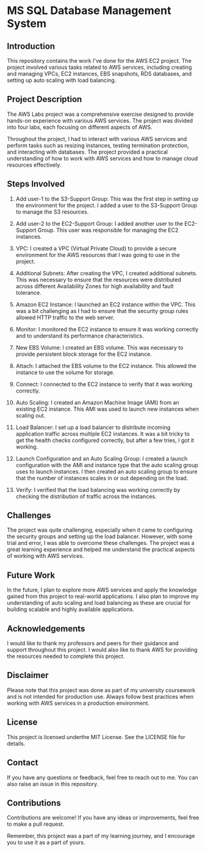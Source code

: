 # MS SQL Database Management System

## Introduction

This repository contains the work I've done for the AWS EC2 project. The project involved various tasks related to AWS services, including creating and managing VPCs, EC2 instances, EBS snapshots, RDS databases, and setting up auto scaling with load balancing.

## Project Description

The AWS Labs project was a comprehensive exercise designed to provide hands-on experience with various AWS services. The project was divided into four labs, each focusing on different aspects of AWS.

Throughout the project, I had to interact with various AWS services and perform tasks such as resizing instances, testing termination protection, and interacting with databases. The project provided a practical understanding of how to work with AWS services and how to manage cloud resources effectively.

## Steps Involved

1. Add user-1 to the S3-Support Group: This was the first step in setting up the environment for the project. I added a user to the S3-Support Group to manage the S3 resources.

2. Add user-2 to the EC2-Support Group: I added another user to the EC2-Support Group. This user was responsible for managing the EC2 instances.

3. VPC: I created a VPC (Virtual Private Cloud) to provide a secure environment for the AWS resources that I was going to use in the project.

4. Additional Subnets: After creating the VPC, I created additional subnets. This was necessary to ensure that the resources were distributed across different Availability Zones for high availability and fault tolerance.

5. Amazon EC2 Instance: I launched an EC2 instance within the VPC. This was a bit challenging as I had to ensure that the security group rules allowed HTTP traffic to the web server.

6. Monitor: I monitored the EC2 instance to ensure it was working correctly and to understand its performance characteristics.

7. New EBS Volume: I created an EBS volume. This was necessary to provide persistent block storage for the EC2 instance.

8. Attach: I attached the EBS volume to the EC2 instance. This allowed the instance to use the volume for storage.

9. Connect: I connected to the EC2 instance to verify that it was working correctly.

10. Auto Scaling: I created an Amazon Machine Image (AMI) from an existing EC2 instance. This AMI was used to launch new instances when scaling out.

11. Load Balancer: I set up a load balancer to distribute incoming application traffic across multiple EC2 instances. It was a bit tricky to get the health checks configured correctly, but after a few tries, I got it working.

12. Launch Configuration and an Auto Scaling Group: I created a launch configuration with the AMI and instance type that the auto scaling group uses to launch instances. I then created an auto scaling group to ensure that the number of instances scales in or out depending on the load.

13. Verify: I verified that the load balancing was working correctly by checking the distribution of traffic across the instances.

## Challenges
The project was quite challenging, especially when it came to configuring the security groups and setting up the load balancer. However, with some trial and error, I was able to overcome these challenges. The project was a great learning experience and helped me understand the practical aspects of working with AWS services.

## Future Work
In the future, I plan to explore more AWS services and apply the knowledge gained from this project to real-world applications. I also plan to improve my understanding of auto scaling and load balancing as these are crucial for building scalable and highly available applications.

## Acknowledgements
I would like to thank my professors and peers for their guidance and support throughout this project. I would also like to thank AWS for providing the resources needed to complete this project.

## Disclaimer
Please note that this project was done as part of my university coursework and is not intended for production use. Always follow best practices when working with AWS services in a production environment.

## License
This project is licensed underthe MIT License. See the LICENSE file for details.

## Contact
If you have any questions or feedback, feel free to reach out to me. You can also raise an issue in this repository.

## Contributions
Contributions are welcome! If you have any ideas or improvements, feel free to make a pull request.

Remember, this project was a part of my learning journey, and I encourage you to use it as a part of yours.
